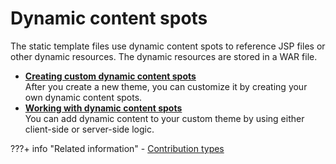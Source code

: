 # Dynamic content spots

The static template files use dynamic content spots to reference JSP files or other dynamic resources. The dynamic resources are stored in a WAR file.

-   **[Creating custom dynamic content spots](themeopt_themedev_create_dynamic_content_spots.md)**  
After you create a new theme, you can customize it by creating your own dynamic content spots.
-   **[Working with dynamic content spots](../dynamic_content_spots/index.md)**  
You can add dynamic content to your custom theme by using either client-side or server-side logic.


???+ info "Related information"
    - [Contribution types](../../the_module_framework/themeopt_contrib_types.md)

